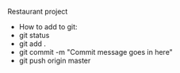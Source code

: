 Restaurant project

- How to add to git:
- git status
- git add .
- git commit -m "Commit message goes in here"
- git push origin master
